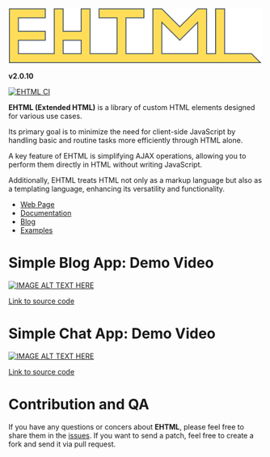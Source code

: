 <img src="https://raw.githubusercontent.com/Guseyn/logos/master/ehtml.svg?sanitize=true">

**v2.0.10**

[![EHTML CI](https://github.com/Guseyn/EHTML/actions/workflows/ci.yml/badge.svg?branch=master)](https://github.com/Guseyn/EHTML/actions/workflows/ci.yml)

**EHTML (Extended HTML)** is a library of custom HTML elements designed for various use cases.

Its primary goal is to minimize the need for client-side JavaScript by handling basic and routine tasks more efficiently through HTML alone.

A key feature of EHTML is simplifying AJAX operations, allowing you to perform them directly in HTML without writing JavaScript.

Additionally, EHTML treats HTML not only as a markup language but also as a templating language, enhancing its versatility and functionality.

- [Web Page](https://e-html.org)
- [Documentation](https://e-html.org/html/documentation.html)
- [Blog](https://e-html.org/html/blog.html)
- [Examples](https://e-html.org/html/examples.html)

# Simple Blog App: Demo Video

[![IMAGE ALT TEXT HERE](https://img.youtube.com/vi/dzrW3D_yIrc/0.jpg)](https://www.youtube.com/watch?v=dzrW3D_yIrc)

[Link to source code](https://github.com/Guseyn/ehtml-simple-blog-app)

# Simple Chat App: Demo Video

[![IMAGE ALT TEXT HERE](https://img.youtube.com/vi/iaP3Y4SW0MY/0.jpg)](https://www.youtube.com/watch?v=iaP3Y4SW0MY)

[Link to source code](https://github.com/Guseyn/ehtml-simple-chat-app)

# Contribution and QA

If you have any questions or concers about **EHTML**, please feel free to share them in the [issues](https://github.com/Guseyn/EHTML/issues). If you want to send a patch, feel free to create a fork and send it via pull request.
